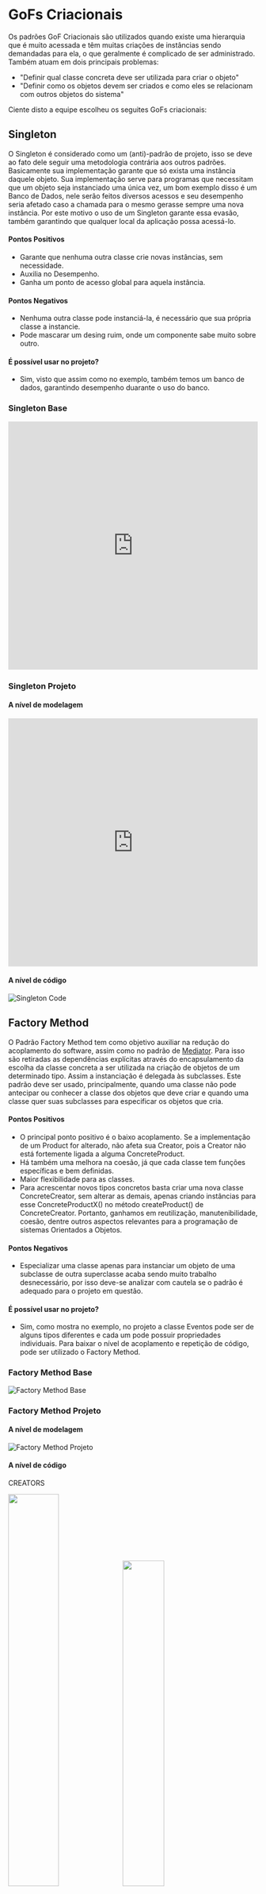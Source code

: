 # GoFs Criacionais

Os padrões GoF Criacionais são utilizados quando existe uma hierarquia que é muito acessada e têm muitas criações de instâncias sendo demandadas para ela, o que geralmente é complicado de ser administrado. Também atuam em dois principais problemas:

- "Definir qual classe concreta deve ser utilizada para criar o objeto"
- "Definir como os objetos devem ser criados e como eles se
  relacionam com outros objetos do sistema"

Ciente disto a equipe escolheu os seguites GoFs criacionais:

## Singleton

<p>O Singleton é considerado como um (anti)-padrão de projeto, isso se deve ao fato dele seguir uma metodologia contrária aos outros padrões. Basicamente sua implementação garante que só exista uma instância daquele objeto. Sua implementação serve para programas que necessitam que um objeto seja instanciado uma única vez, um bom exemplo disso é um Banco de Dados, nele serão feitos diversos acessos e seu desempenho seria afetado caso a chamada para o mesmo gerasse sempre uma nova instância. Por este motivo o uso de um Singleton garante essa evasão, também garantindo que qualquer local da aplicação possa acessá-lo.</p>

#### Pontos Positivos

- Garante que nenhuma outra classe crie novas instâncias, sem necessidade.
- Auxilia no Desempenho.
- Ganha um ponto de acesso global para aquela instância.

#### Pontos Negativos

- Nenhuma outra classe pode instanciá-la, é necessário que sua própria classe a instancie.
- Pode mascarar um desing ruim, onde um componente sabe muito sobre outro.

#### É possível usar no projeto?

- Sim, visto que assim como no exemplo, também temos um banco de dados, garantindo desempenho duarante o uso do banco.

### Singleton Base

<iframe frameborder="0" style="width:100%;height:500px;" src="https://viewer.diagrams.net/?tags={}&highlight=000000&layers=1&nav=1&title=Singleton%20Base#Uhttps%3A%2F%2Fdrive.google.com%2Fuc%3Fid%3D1ek59B6J7Ddlo4yD7pJuVwguPnOfs2pVz%26export%3Ddownload"></iframe>

### Singleton Projeto

#### A nível de modelagem

<iframe frameborder="0" style="width:100%;height:500px;" src="https://viewer.diagrams.net/?tags={}&highlight=000000&layers=1&nav=1&title=Singleton%20Projeto#Uhttps%3A%2F%2Fdrive.google.com%2Fuc%3Fid%3D1oUqkK33QCT20yyZGkXfmdpyATDGJpBqx%26export%3Ddownload"></iframe>

#### A nível de código

![Singleton Code](./images/singleton-code.png)

## Factory Method

O Padrão Factory Method tem como objetivo auxiliar na redução do acoplamento do software, assim como no padrão de [Mediator](../gofComportamental/gofComportamental.md#Mediator). Para isso são retiradas as dependências explícitas através do encapsulamento da escolha da classe concreta a ser utilizada na criação de objetos de um determinado tipo. Assim a instanciação é delegada às subclasses. Este padrão deve ser usado, principalmente, quando uma classe não pode antecipar ou conhecer a classe dos objetos que deve criar e quando uma classe quer suas subclasses para especificar os objetos que cria.

#### Pontos Positivos

- O principal ponto positivo é o baixo acoplamento. Se a implementação de um Product for alterado, não afeta sua Creator, pois a Creator não está fortemente ligada a alguma ConcreteProduct.
- Há também uma melhora na coesão, já que cada classe tem funções específicas e bem definidas.
- Maior flexibilidade para as classes.
- Para acrescentar novos tipos concretos basta criar uma nova classe ConcreteCreator, sem alterar as demais, apenas
  criando instâncias para esse ConcreteProductX() no método createProduct() de ConcreteCreator. Portanto, ganhamos em reutilização, manutenibilidade, coesão, dentre outros aspectos relevantes para a programação de sistemas Orientados a Objetos.

#### Pontos Negativos

- Especializar uma classe apenas para instanciar um objeto de uma subclasse de outra superclasse acaba sendo muito trabalho desnecessário, por isso deve-se analizar com cautela se o padrão é adequado para o projeto em questão.

#### É possível usar no projeto?

- Sim, como mostra no exemplo, no projeto a classe Eventos pode ser de alguns tipos diferentes e cada um pode possuir propriedades individuais. Para baixar o nível de acoplamento e repetição de código, pode ser utilizado o Factory Method.

### Factory Method Base

![Factory Method Base](./images/factory-method-base.png)

### Factory Method Projeto

#### A nível de modelagem

![Factory Method Projeto](./images/factory-method-projeto.png)

#### A nível de código

<span>CREATORS</span>
<div styles="width: 100%; display: flex; align-items: center">
  <img style="width: 45%" src="./images/creator-fm.png">
  <img style="width: 41%" src="./images/concretecreator-fm.png">
</div>

<span>PRODUCTS</span>
<div styles="width: 100%; display: flex;">
  <img style="width: 45%" src="./images/product-fm.png">
  <img style="width: 52%;" src="./images/concreteproduct-fm.png">
</div>

## Abstract Factory

<p>Esse padão de projeto sugere que se deve explicitamente criar uma interface para cada variação de um produto.</p>
<p>Tem como o objetivo isolar a criação dos objetos do seu uso e criar famílias de objetos relacionados sem depender das classes concretas.</p>

#### Pontos Positivos

- Evita a acoplação entre os produtos concretos e o codigo do cliente.
- Pode incluir novas variantes sem quebrar o codigo existente.
- Extrai a criação do produto para um lugar, fazendo o codigo ser mais facil de ter suporte.

#### Pontos Negativos

- O codigo pode se tornar mais complicado que deveria, ja que novas interfaces e classes são introduzidas junto com o padrão.

#### É possível usar no projeto?

É possivel a utilização, pois no caso de criação de eventos temos diversos tipos de eventos que precisam ser criados.

#### A nível de modelo

### Abstract Factory Base

<iframe frameborder="0" style="width:100%;height:500px;" src="https://viewer.diagrams.net/?tags={}&highlight=0000ff&layers=1&nav=1&title=Abstract%20Factory%20Base#Uhttps%3A%2F%2Fdrive.google.com%2Fuc%3Fid%3D1Bdmn4WVo7Au1DQzjRgwFcXYlUgNlxj7t%26export%3Ddownload"></iframe>

### Abstract Factory Projeto

<iframe frameborder="0" style="width:100%;height:500px;" src="https://viewer.diagrams.net/?tags={}&highlight=0000ff&layers=1&nav=1&title=Abstract%20Fatory%20Projeto#Uhttps%3A%2F%2Fdrive.google.com%2Fuc%3Fid%3D1zaLFZURbo-HfaTTqQ4NUhU5Bkt3sPnME%26export%3Ddownload"></iframe>

#### A nível de código

```js
import {Animal} from ../Animal

export interface EventoFactory{
  createCause(animalCause: string, description: string): Animal;
  verificarEvento(obj: Evento): Evento;
}
```

~~~javascript
import {Animal} from ../Animal

export class CreateEventoAdocaoFactory{
  createCause(animalCause: string, description: string): Animal{
    create new Animal(animalCause);
  };
  verificarEvento(obj: Evento): Evento{
    // implement function that verify if event already exits
  };
}
~~~

~~~javascript
import {Animal} from ../Animal

export class CreateEventoBanhoFactory{
  createCause(animalCause: string, description: string): Animal{
    create new Animal(animalCause);
  };
  verificarEvento(obj: Evento): Evento{
    // implement function that verify if event already exits
  };
}
~~~

~~~javascript
import {Animal} from ../Animal

export class CreateEventoTosaFactory{
  createCause(animalCause: string, description: string): Animal{
    create new Animal(animalCause);
  };
  verificarEvento(obj: Evento): Evento{
    // implement function that verify if event already exits
  };
}
~~~

~~~javascript
import {Animal} from ../Animal

export class CreateEventoDoacaoFactory{
  createCause(animalCause: string, description: string, valor: double): Animal{
    create new Animal(animalCause);
  };
  verificarEvento(obj: Evento): Evento{
    // implement function that verify if event already exits
  };
}
~~~

~~~javascript
import {CreateEventoDoacaoFactory} from ../EventoDoacao;
import {CreateEventoAdocaoFactory} from ../EventoAdocao;

const eventoSilvestre = new CreateEventoDoacaoFactory();
const eventoDomestico = new CreateEventoAdocaoFactory();

const evento1 = eventoSilveste.CreateEventoDoacaoFactory("mico leao", "evento para arrecadar...", 1000.00);
const evento2 = eventoDomestico.CreateEventoAdocaoFactory("cachorro", "evento para doacoes...");

~~~
## Prototype

<p>Esse padrão de projeto prossibilita a criação de novos objetos a partir da cópia de objetos existentes.</p>
<p>Tem como intenção especificar os tipos de objetos a serem criados usando uma instância-protótipo e criar novos objetos pela cópia desse protótipo.</p>

#### Pontos Positivos

- Acrescenta e remove produtos em tempo de execução;
- Especifica novos objetos pela variação de valore sou estrutura;
- Reduz do número de subclasses;
- Configura dinamicamente uma aplicação com classes.

#### Pontos Negativos

- Implementação da operação Clone em cada subclasse do Prototype.

#### É possível usar no projeto?

Sim, é possivel utilizarmos o conceito de protótipo na criação de eventos, como eventos presencias e virtuais.

### Prototype Base

<iframe frameborder="0" style="width:100%;height:500px;" src="https://viewer.diagrams.net/?tags={}&highlight=0000ff&edit=_blank&layers=1&nav=1&title=Prototype%20Base.drawio#Uhttps%3A%2F%2Fdrive.google.com%2Fuc%3Fid%3D1WMCZ95SNYxnvo93w8W4xWJi_2BvJdZ29%26export%3Ddownload"></iframe>

### Prototype Projeto

#### A nível de modelo

<iframe frameborder="0" style="width:100%;height:500px;" src="https://viewer.diagrams.net/?tags={}&highlight=0000ff&edit=_blank&layers=1&nav=1&title=Prototype%20Projeto.drawio#Uhttps%3A%2F%2Fdrive.google.com%2Fuc%3Fid%3D1KRI-TcggXUQFKQ5WAfADm97XzHn9qZDT%26export%3Ddownload"></iframe>

#### A nível de código

```typescript
export interface PrototypeEvento {
    clone(): PrototypeEvento;
}

export class EventoPresencial implements PrototypeEvento {

    constructor(
        public dtInicio: Date,
        public dtFinal: Date,
        public hrInicial: Date,
        public hrFinal: Date,
        public titulo: string,
        public descricao: string,
        public cidade: string,
        public cep: number,
        public complemento: string,
        public bairro: string) { }

    clone(): EventoPresencial {
        const newObj = new EventoPresencial(
            this.dtInicio,
            this.dtFinal,
            this.hrInicial,
            this.hrFinal,
            this.titulo,
            this.descricao,
            this.cidade,
            this.cep,
            this.complemento,
            this.bairro);
        return newObj;
    }

    verificarEvento(): void {
        console.log(
            `O evento ${this.titulo} ira ocorrer em ${this.cidade}`,
            `no bairro ${this.bairro} no dia ${this.dtInicio} as`,
            `${this.hrInicial} até o dia ${this.dtFinal} as ${this.hrFinal}`);
    }
}

export class EventoOnline implements PrototypeEvento {

    constructor(
        public titulo: string,
        public descricao: string,
        public itemDoado: string,
        public contato: string) { }

    clone(): EventoOnline {
        const newObj = new EventoOnline(
            this.titulo,
            this.descricao,
            this.itemDoado,
            this.contato);
        return newObj;
    }
    verificarEvento(): void {
        console.log(
            `O evento ${this.titulo} daoara ${this.itemDoado}`,
            `e o doador pode ser contatado por: ${this.contato}`);
    }
}
```

## Versionamentos

|    Data    | Versão |                    Descrição                     |                            Autor                             |
| :--------: | :----: | :----------------------------------------------: | :----------------------------------------------------------: |
| 11/09/2021 |  0.1   | Criação do documento, adição do Padrão Singleton |      Paulo Gonçalves Lima, Pedro Vítor de Salles Cella       |
| 12/09/2021 |  0.2   |           Revisão do Padrão Singleton            |                       Gabriela Pivetta                       |
| 12/09/2021 |  0.3   |  Adição da descrição geral dos GoFs Criacionais  |                       Gabriela Pivetta                       |
| 12/09/2021 |  0.4   |         Adição do Padrão Factory Method          |                       Gabriela Pivetta                       |
| 14/09/2021 |  0.5   |        Adição do Padrão Abstract Factory         |                     Paulo Gonçalves Lima                     |
| 16/09/2021 |  0.6   |         Revisão do Padrão Factory Method         |                     Paulo Gonçalves Lima                     |
| 16/09/2021 | 0.6.1  |         Revisão textual e de formatação          | Arthur Sena, Vinícius Vieira, Antonio Ruan, Gabriela Pivetta |
| 16/09/2021 |  0.7   |   Adição do padrão singleton a nível de código   |                         Arthur Sena                          |
| 16/09/2021 |  0.8   |   Adição do padrão Factory Method a nível de código   |                         Gabriela Pivetta                         |
| 17/09/2021 |  0.9   |   Adição do padrão Prototype   |                         Antonio Ruan                        |
| 17/09/2021 |  0.10   |   Atualização iframe abstract factory e adição nivel de código   |                         Vinícius Vieira                        |

## Referências

- SERRANO, Milene. Vídeo aulas sobre Padrões de Projeto. Último acesso em 12/09/2021.
- Gamma, Erich. et al. Padrões de Projeto: Soluções reutilizáveis de software orientado a objetos. 1ª Edição. Porto Alegre: Bookman, 2007.
- [Refactoring Guru](https://refactoring.guru/design-patterns/singleton)
- [Grupo STOCK](https://unbarqdsw.github.io/2020.1_G12_Stock/#/Project/EstudoDirigido?id=estudos)
- [Dev Media](https://www.devmedia.com.br/patterns-factory-method/18954)
- [Wikpedia Factory Pattern](https://en.wikipedia.org/wiki/Abstract_factory_pattern)
- [Refactoring Guru Factory Method](https://refactoring.guru/design-patterns/factory-method)
- [Playlist Sobre Padrões de Projeto](https://youtube.com/playlist?list=PLbIBj8vQhvm0VY5YrMrafWaQY2EnJ3j8H) 
